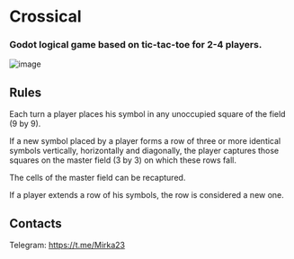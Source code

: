 # Crossical 
### Godot logical game based on tic-tac-toe for 2-4 players.

![image](https://github.com/user-attachments/assets/d9b49423-6d3e-46e2-a8c1-a930c5c3674b)

## Rules
Each turn a player places his symbol in any unoccupied square of the field (9 by 9).

If a new symbol placed by a player forms a row of three or more identical symbols vertically, horizontally and diagonally, the player captures those squares on the master field (3 by 3) on which these rows fall.

The cells of the master field can be recaptured.

If a player extends a row of his symbols, the row is considered a new one.

## Contacts
Telegram: https://t.me/Mirka23
